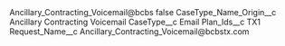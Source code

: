 <?xml version="1.0" encoding="UTF-8"?>
<CustomMetadata xmlns="http://soap.sforce.com/2006/04/metadata" xmlns:xsi="http://www.w3.org/2001/XMLSchema-instance" xmlns:xsd="http://www.w3.org/2001/XMLSchema">
    <label>Ancillary_Contracting_Voicemail@bcbs</label>
    <protected>false</protected>
    <values>
        <field>CaseType_Name_Origin__c</field>
        <value xsi:type="xsd:string">Ancillary Contracting Voicemail</value>
    </values>
    <values>
        <field>CaseType__c</field>
        <value xsi:type="xsd:string">Email</value>
    </values>
    <values>
        <field>Plan_Ids__c</field>
        <value xsi:type="xsd:string">TX1</value>
    </values>
    <values>
        <field>Request_Name__c</field>
        <value xsi:type="xsd:string">Ancillary_Contracting_Voicemail@bcbstx.com</value>
    </values>
</CustomMetadata>
